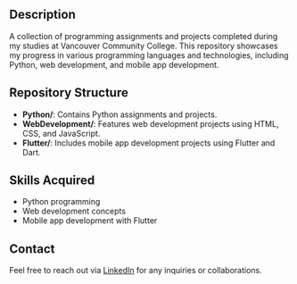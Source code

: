 ## Description
A collection of programming assignments and projects completed during my studies at Vancouver Community College. This repository showcases my progress in various programming languages and technologies, including Python, web development, and mobile app development.

## Repository Structure
- **Python/**: Contains Python assignments and projects.
- **WebDevelopment/**: Features web development projects using HTML, CSS, and JavaScript.
- **Flutter/**: Includes mobile app development projects using Flutter and Dart.

## Skills Acquired
- Python programming
- Web development concepts
- Mobile app development with Flutter

## Contact
Feel free to reach out via [LinkedIn](https://www.linkedin.com/in/michaeloteng-adjei/) for any inquiries or collaborations.
